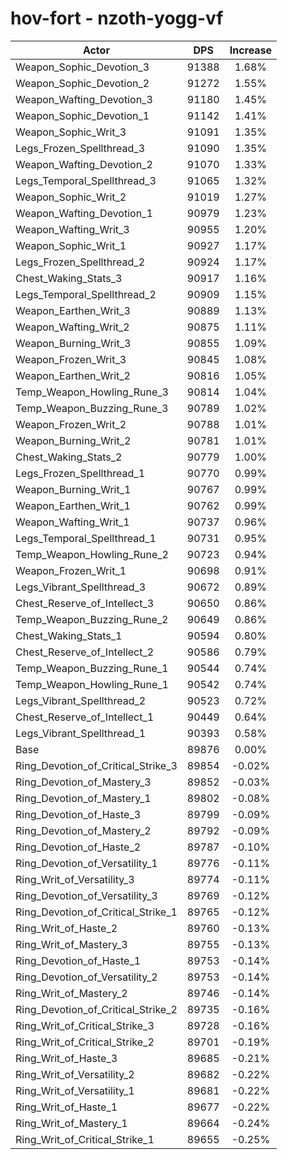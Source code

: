 # hov-fort - nzoth-yogg-vf
| Actor | DPS | Increase |
|---|:---:|:---:|
|Weapon_Sophic_Devotion_3|91388|1.68%|
|Weapon_Sophic_Devotion_2|91272|1.55%|
|Weapon_Wafting_Devotion_3|91180|1.45%|
|Weapon_Sophic_Devotion_1|91142|1.41%|
|Weapon_Sophic_Writ_3|91091|1.35%|
|Legs_Frozen_Spellthread_3|91090|1.35%|
|Weapon_Wafting_Devotion_2|91070|1.33%|
|Legs_Temporal_Spellthread_3|91065|1.32%|
|Weapon_Sophic_Writ_2|91019|1.27%|
|Weapon_Wafting_Devotion_1|90979|1.23%|
|Weapon_Wafting_Writ_3|90955|1.20%|
|Weapon_Sophic_Writ_1|90927|1.17%|
|Legs_Frozen_Spellthread_2|90924|1.17%|
|Chest_Waking_Stats_3|90917|1.16%|
|Legs_Temporal_Spellthread_2|90909|1.15%|
|Weapon_Earthen_Writ_3|90889|1.13%|
|Weapon_Wafting_Writ_2|90875|1.11%|
|Weapon_Burning_Writ_3|90855|1.09%|
|Weapon_Frozen_Writ_3|90845|1.08%|
|Weapon_Earthen_Writ_2|90816|1.05%|
|Temp_Weapon_Howling_Rune_3|90814|1.04%|
|Temp_Weapon_Buzzing_Rune_3|90789|1.02%|
|Weapon_Frozen_Writ_2|90788|1.01%|
|Weapon_Burning_Writ_2|90781|1.01%|
|Chest_Waking_Stats_2|90779|1.00%|
|Legs_Frozen_Spellthread_1|90770|0.99%|
|Weapon_Burning_Writ_1|90767|0.99%|
|Weapon_Earthen_Writ_1|90762|0.99%|
|Weapon_Wafting_Writ_1|90737|0.96%|
|Legs_Temporal_Spellthread_1|90731|0.95%|
|Temp_Weapon_Howling_Rune_2|90723|0.94%|
|Weapon_Frozen_Writ_1|90698|0.91%|
|Legs_Vibrant_Spellthread_3|90672|0.89%|
|Chest_Reserve_of_Intellect_3|90650|0.86%|
|Temp_Weapon_Buzzing_Rune_2|90649|0.86%|
|Chest_Waking_Stats_1|90594|0.80%|
|Chest_Reserve_of_Intellect_2|90586|0.79%|
|Temp_Weapon_Buzzing_Rune_1|90544|0.74%|
|Temp_Weapon_Howling_Rune_1|90542|0.74%|
|Legs_Vibrant_Spellthread_2|90523|0.72%|
|Chest_Reserve_of_Intellect_1|90449|0.64%|
|Legs_Vibrant_Spellthread_1|90393|0.58%|
|Base|89876|0.00%|
|Ring_Devotion_of_Critical_Strike_3|89854|-0.02%|
|Ring_Devotion_of_Mastery_3|89852|-0.03%|
|Ring_Devotion_of_Mastery_1|89802|-0.08%|
|Ring_Devotion_of_Haste_3|89799|-0.09%|
|Ring_Devotion_of_Mastery_2|89792|-0.09%|
|Ring_Devotion_of_Haste_2|89787|-0.10%|
|Ring_Devotion_of_Versatility_1|89776|-0.11%|
|Ring_Writ_of_Versatility_3|89774|-0.11%|
|Ring_Devotion_of_Versatility_3|89769|-0.12%|
|Ring_Devotion_of_Critical_Strike_1|89765|-0.12%|
|Ring_Writ_of_Haste_2|89760|-0.13%|
|Ring_Writ_of_Mastery_3|89755|-0.13%|
|Ring_Devotion_of_Haste_1|89753|-0.14%|
|Ring_Devotion_of_Versatility_2|89753|-0.14%|
|Ring_Writ_of_Mastery_2|89746|-0.14%|
|Ring_Devotion_of_Critical_Strike_2|89735|-0.16%|
|Ring_Writ_of_Critical_Strike_3|89728|-0.16%|
|Ring_Writ_of_Critical_Strike_2|89701|-0.19%|
|Ring_Writ_of_Haste_3|89685|-0.21%|
|Ring_Writ_of_Versatility_2|89682|-0.22%|
|Ring_Writ_of_Versatility_1|89681|-0.22%|
|Ring_Writ_of_Haste_1|89677|-0.22%|
|Ring_Writ_of_Mastery_1|89664|-0.24%|
|Ring_Writ_of_Critical_Strike_1|89655|-0.25%|
